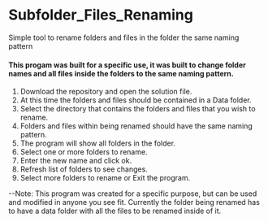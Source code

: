 # Subfolder_Files_Renaming
Simple tool to rename folders and files in the folder the same naming pattern


#### This progam was built for a specific use, it was built to change folder names and all files inside the folders to the same naming pattern.
1. Download the repository and open the solution file.
2. At this time the folders and files should be contained in a Data folder.
3. Select the directory that contains the folders and files that you wish to rename.
4. Folders and files within being renamed should have the same naming pattern.
5. The program will show all folders in the folder.
6. Select one or more folders to rename.
7. Enter the new name and click ok.
8. Refresh list of folders to see changes.
9. Select more folders to rename or Exit the program.

--Note:  This program was created for a specific purpose, but can be used and modified in anyone you see fit.  Currently the folder being renamed has to have a data folder with all the files to be renamed inside of it.
